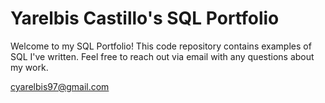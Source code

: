 # Yarelbis Castillo's SQL Portfolio

Welcome to my SQL Portfolio! This code repository contains examples of SQL I've written. Feel free to reach out via email with any questions about my work.

cyarelbis97@gmail.com

